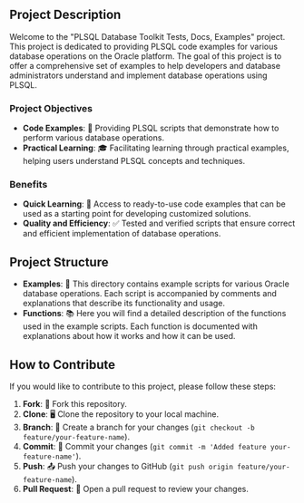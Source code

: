 ## Project Description

Welcome to the "PLSQL Database Toolkit Tests, Docs, Examples" project. This project is dedicated to providing PLSQL code examples for various database operations on the Oracle platform. The goal of this project is to offer a comprehensive set of examples to help developers and database administrators understand and implement database operations using PLSQL.

### Project Objectives

- **Code Examples**: 📝 Providing PLSQL scripts that demonstrate how to perform various database operations.
- **Practical Learning**: 🎓 Facilitating learning through practical examples, helping users understand PLSQL concepts and techniques.

### Benefits

- **Quick Learning**: 🚀 Access to ready-to-use code examples that can be used as a starting point for developing customized solutions.
- **Quality and Efficiency**: ✅ Tested and verified scripts that ensure correct and efficient implementation of database operations.

## Project Structure

- **Examples**: 📂 This directory contains example scripts for various Oracle database operations. Each script is accompanied by comments and explanations that describe its functionality and usage.
- **Functions**: 📚 Here you will find a detailed description of the functions used in the example scripts. Each function is documented with explanations about how it works and how it can be used.

## How to Contribute

If you would like to contribute to this project, please follow these steps:

1. **Fork**: 🍴 Fork this repository.
2. **Clone**: 🖥️ Clone the repository to your local machine.
3. **Branch**: 🌿 Create a branch for your changes (`git checkout -b feature/your-feature-name`).
4. **Commit**: 💾 Commit your changes (`git commit -m 'Added feature your-feature-name'`).
5. **Push**: 📤 Push your changes to GitHub (`git push origin feature/your-feature-name`).
6. **Pull Request**: 🔄 Open a pull request to review your changes.

